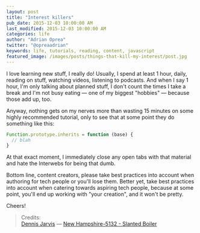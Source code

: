 ```yaml
---
layout: post
title: "Interest killers"
pub_date: 2015-12-03 10:00:00 AM
last_modified: 2015-12-03 10:00:00 AM
categories: life
author: "Adrian Oprea"
twitter: "@opreaadrian"
keywords: life, tutorials, reading, content, javascript
featured_image: /images/posts/things-that-kill-my-interest/post.jpg
---
```


I love learning new stuff, I really do! Usually, I spend at least 1 hour, daily, reading on stuff, watching videos, listening to podcasts. And when I say 1 hour, I'm only talking about planned stuff, I don't count the times I take a break and I'm not busy eating &mdash; one of my biggest "hobbies" &mdash; because those add up, too.  

Anyway, nothing gets on my nerves more than wasting 15 minutes on some highly recommended tutorial, only to see that at some point they do something like this:

```javascript
Function.prototype.inherits = function (base) {
  // blah
}
```
At that exact moment, I immediately close any open tabs with that material and hate the Interwebs for being that dumb.

Bottom line, content creators, please take best practices into account when authoring for tech people or you'll lose them. Better yet, take best practices into account when catering towards aspiring tech people, because at some point, you'll end up working with "your creation", and it won't be pretty.

Cheers!

> Credits:   
> [Dennis Jarvis](https://www.flickr.com/photos/archer10/) &mdash; [New Hampshire-5132 - Slanted Boiler](https://flic.kr/p/4oULGp)  
